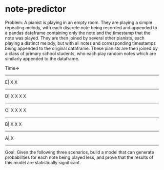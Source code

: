 # note-predictor

Problem: A pianist is playing in an empty room. They are playing a simple 
repeating melody, with each discrete note being recorded and appended to a pandas 
dataframe containing only the note and the timestamp that the note was played. They are then joined by several other pianists, each playing a distinct melody, 
but with all notes and corresponding timestamps being appended to the 
original dataframe. These pianists are then joined by a class of primary school 
students, who each play random notes which are similarly appended to the 
dataframe.

Time->
______________________________________________
E|              X     X
______________________________________________
D|           X     X     X           X
______________________________________________
C|        X                 X     X     X
______________________________________________
B|     X                       X           X
______________________________________________
A|  X
______________________________________________

Goal: Given the following three scenarios, build a model that can 
generate probabilities for each note being played less, and prove that the 
results of this model are statistically significant.

 

